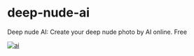# deep-nude-ai
Deep nude AI: Create your deep nude photo by AI online. Free

 [![ai](https://i.imgur.com/gXLI44I.gif)](https://undress-ai.biz/?utm_source=g6sd)
